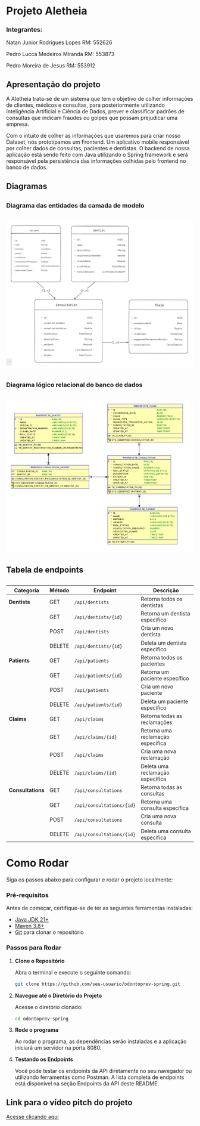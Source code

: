 # Projeto Aletheia

### Integrantes:

Natan Junior Rodrigues Lopes   RM: 552626

Pedro Lucca Medeiros Miranda   RM: 553873

Pedro Moreira de Jesus         RM: 553912

## Apresentação do projeto

A Aletheia trata-se de um sistema que tem
o objetivo de colher informações de clientes,
médicos e consultas, para posteriormente utilizando
Inteligência Artificial e Ciência de Dados,
prever e classificar padrões de consultas que
indicam fraudes ou golpes que possam prejudicar
uma empresa.

Com o intuito de colher as informações que usaremos
para criar nosso Dataset, nós prototipamos um Frontend.
Um aplicativo mobile responsável por colher dados de
consultas, pacientes e dentistas. O backend de nossa
aplicação está sendo feito com Java utilizando o
Spring framework e será responsável pela persistência das
informações colhidas pelo frontend no banco de dados.

## Diagramas
##
### Diagrama das entidades da camada de modelo
##
![img.png](img.png)
##
### Diagrama lógico relacional do banco de dados
##
![img_1.png](img_1.png)

##

## Tabela de endpoints
##
| Categoria       | Método | Endpoint                      | Descrição                        |
|-----------------|--------|------------------------------|----------------------------------|
| **Dentists**    | GET    | `/api/dentists`              | Retorna todos os dentistas      |
|                 | GET    | `/api/dentists/{id}`         | Retorna um dentista específico  |
|                 | POST   | `/api/dentists`              | Cria um novo dentista           |
|                 | DELETE | `/api/dentists/{id}`         | Deleta um dentista específico   |
| **Patients**    | GET    | `/api/patients`              | Retorna todos os pacientes      |
|                 | GET    | `/api/patients/{id}`         | Retorna um paciente específico  |
|                 | POST   | `/api/patients`              | Cria um novo paciente           |
|                 | DELETE | `/api/patients/{id}`         | Deleta um paciente específico   |
| **Claims**      | GET    | `/api/claims`                | Retorna todas as reclamações    |
|                 | GET    | `/api/claims/{id}`           | Retorna uma reclamação específica|
|                 | POST   | `/api/claims`                | Cria uma nova reclamação        |
|                 | DELETE | `/api/claims/{id}`           | Deleta uma reclamação específica|
| **Consultations**| GET    | `/api/consultations`        | Retorna todas as consultas      |
|                 | GET    | `/api/consultations/{id}`    | Retorna uma consulta específica |
|                 | POST   | `/api/consultations`         | Cria uma nova consulta          |
|                 | DELETE | `/api/consultations/{id}`    | Deleta uma consulta específica  |

# Como Rodar

Siga os passos abaixo para configurar e rodar o projeto localmente:

### Pré-requisitos

Antes de começar, certifique-se de ter as seguintes ferramentas instaladas:

- [Java JDK 21+](https://www.oracle.com/java/technologies/javase-jdk21-downloads.html)
- [Maven 3.8+](https://maven.apache.org/download.cgi)
- [Git](https://git-scm.com/) para clonar o repositório

### Passos para Rodar

1. **Clone o Repositório**

   Abra o terminal e execute o seguinte comando:

   ```bash
   git clone https://github.com/seu-usuario/odontoprev-spring.git
   ```

2. **Navegue até o Diretório do Projeto**


   Acesse o diretório clonado:

   ```bash
   cd odontoprev-spring
   ```
   
3. **Rode o programa**

   Ao rodar o programa, as dependências serão instaladas e a aplicação iniciará um servidor na porta 8080.

6. **Testando os Endpoints**

   Você pode testar os endpoints da API diretamente no seu navegador ou utilizando ferramentas como Postman. A lista completa de endpoints está disponível na seção Endpoints da API deste README.

## Link para o vídeo pitch do projeto

[Acesse clicando aqui](https://youtu.be/MHIPHuJgK2s)
